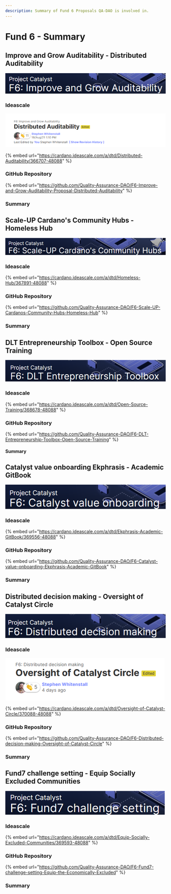 ```yaml
---
description: Summary of Fund 6 Proposals QA-DAO is involved in.
---
```


# Fund 6 - Summary

## Improve and Grow Auditability - Distributed Auditability

![](../../.gitbook/assets/2021-08-30-1-.png)

### Ideascale

![](../../.gitbook/assets/2021-08-30.png)

{% embed url="https://cardano.ideascale.com/a/dtd/Distributed-Auditability/366707-48088" %}

### GitHub Repository

{% embed url="https://github.com/Quality-Assurance-DAO/F6-Improve-and-Grow-Auditability-Proposal-Distributed-Auditability" %}

### Summary

## Scale-UP Cardano's Community Hubs - Homeless Hub

![](../../.gitbook/assets/2021-08-30-4-.png)

### Ideascale

{% embed url="https://cardano.ideascale.com/a/dtd/Homeless-Hub/367891-48088" %}

### GitHub Repository

{% embed url="https://github.com/Quality-Assurance-DAO/F6-Scale-UP-Cardanos-Community-Hubs-Homeless-Hub" %}

### Summary

## DLT Entrepreneurship Toolbox - Open Source Training

![](../../.gitbook/assets/2021-08-30-5-.png)

### Ideascale

{% embed url="https://cardano.ideascale.com/a/dtd/Open-Source-Training/368678-48088" %}

### GitHub Repository

{% embed url="https://github.com/Quality-Assurance-DAO/F6-DLT-Entrepreneurship-Toolbox-Open-Source-Training" %}

#### Summary

## Catalyst value onboarding Ekphrasis - Academic GitBook

![](../../.gitbook/assets/2021-08-30-6-.png)

### Ideascale

{% embed url="https://cardano.ideascale.com/a/dtd/Ekphrasis-Academic-GitBook/369556-48088" %}

### GitHub Repository

{% embed url="https://github.com/Quality-Assurance-DAO/F6-Catalyst-value-onboarding-Ekphrasis-Academic-GitBook" %}

### Summary

## Distributed decision making - Oversight of Catalyst Circle

![](../../.gitbook/assets/2021-08-30-2-.png)

### Ideascale

![](../../.gitbook/assets/2021-08-30-3-.png)

{% embed url="https://cardano.ideascale.com/a/dtd/Oversight-of-Catalyst-Circle/370088-48088" %}

### GitHub Repository

{% embed url="https://github.com/Quality-Assurance-DAO/F6-Distributed-decision-making-Oversight-of-Catalyst-Circle" %}

### Summary

## Fund7 challenge setting - Equip Socially Excluded Communities

![](../../.gitbook/assets/2021-08-30-7-.png)

### Ideascale

{% embed url="https://cardano.ideascale.com/a/dtd/Equip-Socially-Excluded-Communities/369593-48088" %}

### GitHub Repository

{% embed url="https://github.com/Quality-Assurance-DAO/F6-Fund7-challenge-setting-Equip-the-Economically-Excluded" %}

### Summary
